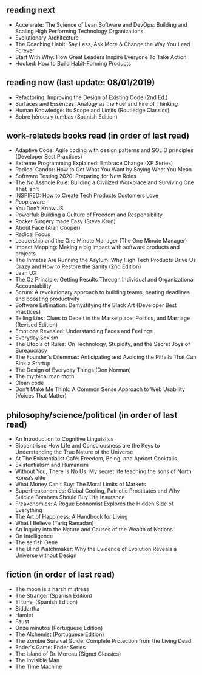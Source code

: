 ## reading next
- Accelerate: The Science of Lean Software and DevOps: Building and Scaling High Performing Technology Organizations
- Evolutionary Architecture
- The Coaching Habit: Say Less, Ask More & Change the Way You Lead Forever
- Start With Why: How Great Leaders Inspire Everyone To Take Action
- Hooked: How to Build Habit-Forming Products

## reading now (last update: 08/01/2019)
- Refactoring: Improving the Design of Existing Code (2nd Ed.)
- Surfaces and Essences: Analogy as the Fuel and Fire of Thinking
- Human Knowledge: Its Scope and Limits (Routledge Classics)
- Sobre héroes y tumbas (Spanish Edition)

## work-relateds books read (in order of last read)
- Adaptive Code: Agile coding with design patterns and SOLID principles (Developer Best Practices)
- Extreme Programming Explained: Embrace Change (XP Series)
- Radical Candor: How to Get What You Want by Saying What You Mean
- Software Testing 2020: Preparing for New Roles
- The No Asshole Rule: Building a Civilized Workplace and Surviving One That Isn't
- INSPIRED: How to Create Tech Products Customers Love
- Peopleware
- You Don't Know JS
- Powerful: Building a Culture of Freedom and Responsibility
- Rocket Surgery made Easy (Steve Krug)
- About Face (Alan Cooper)
- Radical Focus
- Leadership and the One Minute Manager (The One Minute Manager)
- Impact Mapping: Making a big impact with software products and projects
- The Inmates Are Running the Asylum: Why High Tech Products Drive Us Crazy and How to Restore the Sanity (2nd Edition)
- Lean UX
- The Oz Principle: Getting Results Through Individual and Organizational Accountability
- Scrum: A revolutionary approach to building teams, beating deadlines and boosting productivity
- Software Estimation: Demystifying the Black Art (Developer Best Practices)
- Telling Lies: Clues to Deceit in the Marketplace, Politics, and Marriage (Revised Edition)
- Emotions Revealed: Understanding Faces and Feelings
- Everyday Sexism
- The Utopia of Rules: On Technology, Stupidity, and the Secret Joys of Bureaucracy
- The Founder's Dilemmas: Anticipating and Avoiding the Pitfalls That Can Sink a Startup
- The Design of Everyday Things (Don Norman)
- The mythical man moth
- Clean code
- Don't Make Me Think: A Common Sense Approach to Web Usability (Voices That Matter)

## philosophy/science/political (in order of last read)
- An Introduction to Cognitive Linguistics
- Biocentrism: How Life and Consciousness are the Keys to Understanding the True Nature of the Universe
- At The Existentialist Café: Freedom, Being, and Apricot Cocktails
- Existentialism and Humanism
- Without You, There Is No Us: My secret life teaching the sons of North Korea’s elite
- What Money Can't Buy: The Moral Limits of Markets
- Superfreakonomics: Global Cooling, Patriotic Prostitutes and Why Suicide Bombers Should Buy Life Insurance
- Freakonomics: A Rogue Economist Explores the Hidden Side of Everything
- The Art of Happiness: A Handbook for Living
- What I Believe (Tariq Ramadan)
- An Inquiry into the Nature and Causes of the Wealth of Nations
- On Intelligence
- The selfish Gene
- The Blind Watchmaker: Why the Evidence of Evolution Reveals a Universe without Design

## fiction (in order of last read)
- The moon is a harsh mistress
- The Stranger (Spanish Edition)
- El tunel (Spanish Edition)
- Siddartha
- Hamlet
- Faust
- Onze minutos (Portuguese Edition)
- The Alchemist (Portuguese Edition)
- The Zombie Survival Guide: Complete Protection from the Living Dead
- Ender's Game: Ender Series
- The Island of Dr. Moreau (Signet Classics)
- The Invisible Man
- The Time Machine
